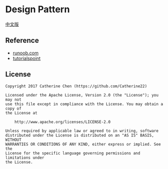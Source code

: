 # Design Pattern

[中文版]


## Reference
- [runoob.com]
- [tutorialspoint]

## License

  ```
  Copyright 2017 Catherine Chen (https://github.com/Catherine22)

  Licensed under the Apache License, Version 2.0 (the "License"); you may not
  use this file except in compliance with the License. You may obtain a copy of
  the License at

      http://www.apache.org/licenses/LICENSE-2.0

  Unless required by applicable law or agreed to in writing, software
  distributed under the License is distributed on an "AS IS" BASIS, WITHOUT
  WARRANTIES OR CONDITIONS OF ANY KIND, either express or implied. See the
  License for the specific language governing permissions and limitations under
  the License.
  ```

  [中文版]:<https://github.com/Catherine22/DesignPattern/blob/master/README_cn.md>
  [tutorialspoint]:<https://www.tutorialspoint.com/design_pattern/index.htm>
  [runoob.com]:<http://www.runoob.com/design-pattern/design-pattern-tutorial.html>
  [深入理解Java并发之synchronized实现原理]:<http://blog.csdn.net/javazejian/article/details/72828483>
  [English]:<https://github.com/Catherine22/DesignPattern/blob/master/README.md>
  [Singleton Pattern]:<https://github.com/Catherine22/DesignPattern/tree/master/src/com/catherine/singleton/>
  [Factory Pattern]:<https://github.com/Catherine22/DesignPattern/tree/master/src/com/catherine/factory/>
